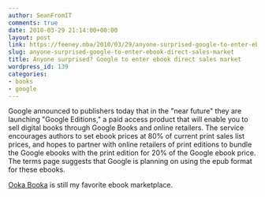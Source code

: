 ```yaml
---
author: SeanFromIT
comments: true
date: 2010-03-29 21:14:00+00:00
layout: post
link: https://feeney.mba/2010/03/29/anyone-surprised-google-to-enter-ebook-direct-sales-market/
slug: anyone-surprised-google-to-enter-ebook-direct-sales-market
title: Anyone surprised? Google to enter ebook direct sales market
wordpress_id: 139
categories:
- books
- google
---
```


Google announced to publishers today that in the "near future" they are launching "Google Editions," a paid access product that will enable you to sell digital books through Google Books and online retailers. The service encourages authors to set ebook prices at 80% of current print sales list prices, and hopes to partner with online retailers of print editions to bundle the Google ebooks with the print edition for 20% of the Google ebook price. The terms page suggests that Google is planning on using the epub format for these ebooks.  
  
[Ooka Booka](http://www.ookabooka.com/) is still my favorite ebook marketplace.
